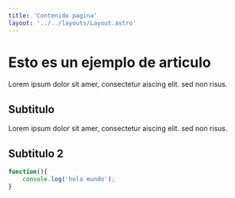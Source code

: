 ```yaml
---
title: 'Contenido pagina'
layout: '../../layouts/Layout.astro'
---
```


# Esto es un ejemplo de articulo

Lorem ipsum dolor sit amer, consectetur aiscing elit. sed non risus.

## Subtitulo

Lorem ipsum dolor sit amer, consectetur aiscing elit. sed non risus.

## Subtitulo 2

```javascript
function(){
    console.log('hola mundo');
}
```
